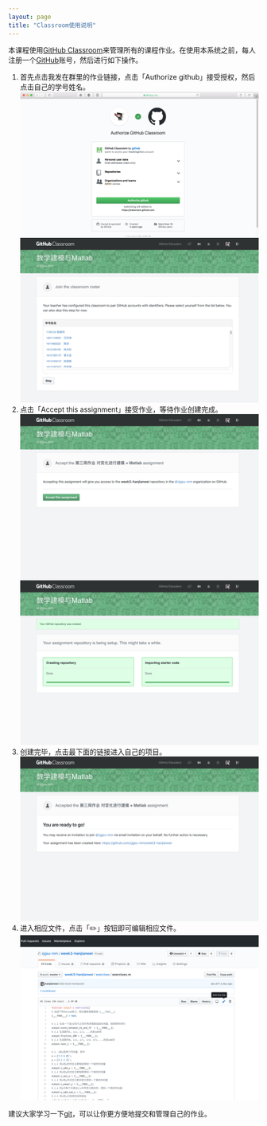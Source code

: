 ```yaml
---
layout: page
title: "Classroom使用说明"
---
```


本课程使用[GitHub Classroom][]来管理所有的课程作业。在使用本系统之前，每人注册一个[GitHub][]账号，然后进行如下操作。

1. 首先点击我发在群里的作业链接，点击「Authorize github」接受授权，然后点击自己的学号姓名。
![step_0][]
![step_1][]
2. 点击「Accept this assignment」接受作业，等待作业创建完成。
![step_2][]
![step_3][]
3. 创建完毕，点击最下面的链接进入自己的项目。
![step_4][]
4. 进入相应文件，点击「✏️」按钮即可编辑相应文件。
![step_5][]

建议大家学习一下[git][]，可以让你更方便地提交和管理自己的作业。

[git]: https://backlog.com/git-tutorial/cn/
[github classroom]: https://classroom.github.com
[github]: https://www.github.com
[step_0]: ./step_0.png "第〇步"
[step_1]: ./step_1.png "第一步"
[step_2]: ./step_2.png "第二步"
[step_3]: ./step_3.png "第三步"
[step_4]: ./step_4.png "第四步"
[step_5]: ./step_5.png "第五步"
